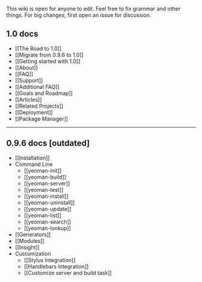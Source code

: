 This wiki is open for anyone to edit. Feel free to fix grammar and other things. For big changes, first open an issue for discussion.


## 1.0 docs

- [[The Road to 1.0]]
- [[Migrate from 0.9.6 to 1.0]]
- [[Getting started with 1.0]]
- [[About]]
- [[FAQ]]
- [[Support]]
- [[Additional FAQ]]
- [[Goals and Roadmap]]
- [[Articles]]
- [[Related Projects]]
- [[Deployment]]
- [[Package Manager]]


---

## 0.9.6 docs [outdated]

- [[Installation]]
- Command Line
  - [[yeoman-init]]
  - [[yeoman-build]]
  - [[yeoman-server]]
  - [[yeoman-test]]
  - [[yeoman-install]]
  - [[yeoman-uninstall]]
  - [[yeoman-update]]
  - [[yeoman-list]]
  - [[yeoman-search]]
  - [[yeoman-lookup]]
- [[Generators]]
- [[Modules]]
- [[Insight]]
- Customization
  - [[Stylus Integration]]
  - [[Handlebars Integration]]
  - [[Customize server and build task]]